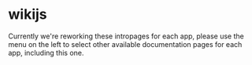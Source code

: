 # wikijs

Currently we're reworking these intropages for each app, please use the menu on the left to select other available documentation pages for each app, including this one.
